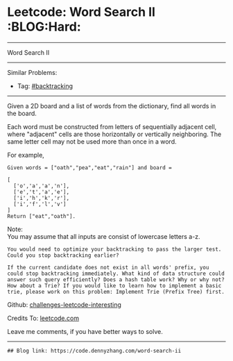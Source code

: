 
# Leetcode: Word Search II     :BLOG:Hard:

---

Word Search II  

---

Similar Problems:  

-   Tag: [#backtracking](https://code.dennyzhang.com/tag/backtracking)

---

Given a 2D board and a list of words from the dictionary, find all words in the board.  

Each word must be constructed from letters of sequentially adjacent cell, where "adjacent" cells are those horizontally or vertically neighboring. The same letter cell may not be used more than once in a word.  

For example,  

    Given words = ["oath","pea","eat","rain"] and board =
    
    [
      ['o','a','a','n'],
      ['e','t','a','e'],
      ['i','h','k','r'],
      ['i','f','l','v']
    ]
    Return ["eat","oath"].

Note:  
You may assume that all inputs are consist of lowercase letters a-z.  

    You would need to optimize your backtracking to pass the larger test. Could you stop backtracking earlier?
    
    If the current candidate does not exist in all words' prefix, you
    could stop backtracking immediately. What kind of data structure could
    answer such query efficiently? Does a hash table work? Why or why not?
    How about a Trie? If you would like to learn how to implement a basic
    trie, please work on this problem: Implement Trie (Prefix Tree) first.

Github: [challenges-leetcode-interesting](https://github.com/DennyZhang/challenges-leetcode-interesting/tree/master/problems/word-search-ii)  

Credits To: [leetcode.com](https://leetcode.com/problems/word-search-ii/description/)  

Leave me comments, if you have better ways to solve.  

---

    ## Blog link: https://code.dennyzhang.com/word-search-ii

